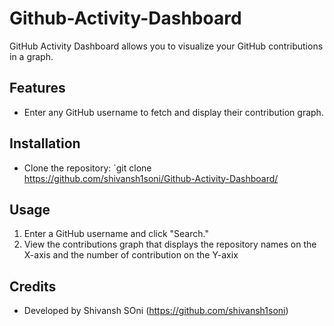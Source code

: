 # Github-Activity-Dashboard

GitHub Activity Dashboard allows you to visualize your GitHub contributions in a graph.

## Features

- Enter any GitHub username to fetch and display their contribution graph.

## Installation

- Clone the repository: `git clone https://github.com/shivansh1soni/Github-Activity-Dashboard/

## Usage

1. Enter a GitHub username and click "Search."
2. View the contributions graph that displays the repository names on the X-axis and the number of contribution on the Y-axix

## Credits

- Developed by Shivansh SOni (https://github.com/shivansh1soni)

